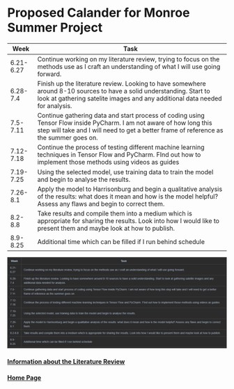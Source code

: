 # Proposed Calander for Monroe Summer Project
| Week  | Task |
| ------- | ------- |
| 6.21-6.27 | Continue working on my literature review, trying to focus on the methods use as I craft an understanding of what I will use going forward. |
| 6.28-7.4 | Finish up the literature review. Looking to have somewhere around 8-10 sources to have a solid understanding. Start to look at gathering satelite images and any additional data needed for analysis. |
| 7.5-7.11 | Continue gathering data and start process of coding using Tensor Flow inside PyCharm. I am not aware of how long this step will take and I will need to get a better frame of reference as the summer goes on. |
| 7.12-7.18 | Continue the process of testing different machine learning techniques in Tensor Flow and PyCharm. FInd out how to implement those methods using videos as guides|
| 7.19-7.25 | Using the selected model, use training data to train the model and begin to analyse the results. |
| 7.26-8.1 | Apply the model to Harrisonburg and begin a qualitative analysis of the results: what does it mean and how is the model helpful? Assess any flaws and begin to correct them. |
| 8.2-8.8 | Take results and compile them into a medium which is appropriate for sharing the results. Look into how I would like to present them and maybe look at how to publish. |
| 8.9-8.25 | Additional time which can be filled if I run behind schedule |

![img.png](calandar.png)

#### [Information about the Literature Review](litreview.md)

#### [Home Page](README.md)
